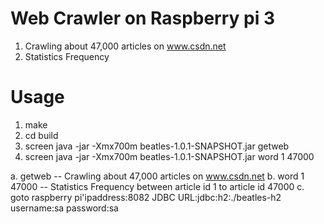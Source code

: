 # Web Crawler on Raspberry pi 3
  1. Crawling about 47,000 articles on www.csdn.net
  2. Statistics Frequency

# Usage
  1. make
  2. cd build
  3. screen java -jar -Xmx700m beatles-1.0.1-SNAPSHOT.jar getweb
  4. screen java -jar -Xmx700m beatles-1.0.1-SNAPSHOT.jar word 1 47000

  a. getweb -- Crawling about 47,000 articles on www.csdn.net
  b. word 1 47000 -- Statistics Frequency between article id 1 to article id 47000
  c. goto raspberry pi'ipaddress:8082 JDBC URL:jdbc:h2:./beatles-h2 username:sa password:sa
